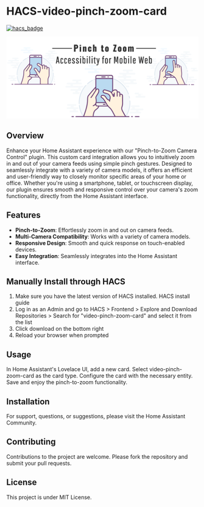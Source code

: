 # HACS-video-pinch-zoom-card
[![hacs_badge](https://img.shields.io/badge/HACS-Default-orange.svg)](https://github.com/custom-components/hacs) 


<p align="center">
  <img src="https://raw.githubusercontent.com/theobeaudenon/HACS-video-pinch-zoom-card/main/pinch-to-zoom.png">
</p>


## Overview
Enhance your Home Assistant experience with our "Pinch-to-Zoom Camera Control" plugin. This custom card integration allows you to intuitively zoom in and out of your camera feeds using simple pinch gestures. Designed to seamlessly integrate with a variety of camera models, it offers an efficient and user-friendly way to closely monitor specific areas of your home or office. Whether you're using a smartphone, tablet, or touchscreen display, our plugin ensures smooth and responsive control over your camera's zoom functionality, directly from the Home Assistant interface.


## Features
- **Pinch-to-Zoom**: Effortlessly zoom in and out on camera feeds.
- **Multi-Camera Compatibility**: Works with a variety of camera models.
- **Responsive Design**: Smooth and quick response on touch-enabled devices.
- **Easy Integration**: Seamlessly integrates into the Home Assistant interface.

## Manually Install through HACS
1. Make sure you have the latest version of HACS installed. HACS install guide
2. Log in as an Admin and go to HACS > Frontend > Explore and Download Repositories > Search for "video-pinch-zoom-card" and select it from the list
3. Click download on the bottom right
4. Reload your browser when prompted

## Usage
In Home Assistant's Lovelace UI, add a new card.
Select video-pinch-zoom-card as the card type.
Configure the card with the necessary entity.
Save and enjoy the pinch-to-zoom functionality.


## Installation
For support, questions, or suggestions, please visit the Home Assistant Community.

## Contributing
Contributions to the project are welcome. Please fork the repository and submit your pull requests.


## License
This project is under MIT License.

